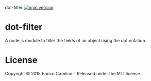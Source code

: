 dot-filter [![npm version](https://badge.fury.io/js/dot-filter.svg)](https://badge.fury.io/js/dot-filter)

# dot-filter
A node.js module to filter the fields of an object using the dot notation.

# License
Copyright © 2015 Enrico Candino - Released under the MIT license.
